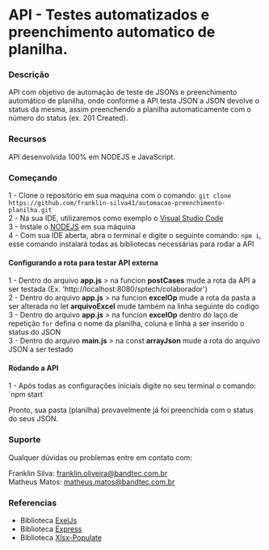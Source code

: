 # API - Testes automatizados e preenchimento automatico de planilha.

### Descrição

API com objetivo de automação de teste de JSONs e preenchimento automático de planilha, onde conforme a API testa JSON a JSON devolve o status da mesma, assim preenchendo a planilha automaticamente com o número do status (ex. 201 Created).

### Recursos

API desenvolvida 100% em NODEJS e JavaScript.

### Começando

1 - Clone o repositório em sua maquina com o comando: `git clone https://github.com/franklin-silva41/automacao-preenchimento-planilha.git` <br>
2 - Na sua IDE, utilizaremos como exemplo o [Visual Studio Code](https://code.visualstudio.com/) <br>
3 - Instale o [NODEJS](https://nodejs.org/en/) em sua máquina <br>
4 - Com sua IDE aberta, abra o terminal e digite o seguinte comando: `npm i`, esse comando instalará todas as bibliotecas necessárias para rodar a API <br>

#### Configurando a rota para testar API externa

1 - Dentro do arquivo <b>app.js</b> > na funcion <b>postCases</b> mude a rota da API a ser testada (Ex. 'http://localhost:8080/sptech/colaborador') <br>
2 - Dentro do arquivo <b>app.js</b> > na funcion <b>excelOp</b> mude a rota da pasta a ser alterada no let <b>arquivoExcel</b> mude também na linha seguinte do codigo <br>
3 - Dentro do arquivo <b>app.js</b> > na funcion <b>excelOp</b> dentro do laço de repetição `for` defina o nome da planilha, coluna e linha a ser inserido o status do JSON <br>
3 - Dentro do arquivo <b>main.js</b> > na const <b>arrayJson</b> mude a rota do arquivo JSON a ser testado <br>

#### Rodando a API 

1 - Após todas as configurações iniciais digite no seu terminal o comando: ´npm start´

Pronto, sua pasta (planilha) provavelmente já foi preenchida com o status do seus JSON.

### Suporte 

Qualquer dúvidas ou problemas entre em contato com:

Franklin Silva: franklin.oliveira@bandtec.com.br <br>
Matheus Matos: matheus.matos@bandtec.com.br <br>

### Referencias

- Biblioteca [ExelJs](https://www.npmjs.com/package/exceljs#interface) <br>
- Biblioteca [Express](https://www.npmjs.com/package/express) <br>
- Biblioteca [Xlsx-Populate](https://www.npmjs.com/package/xlsx-populate) <br>
